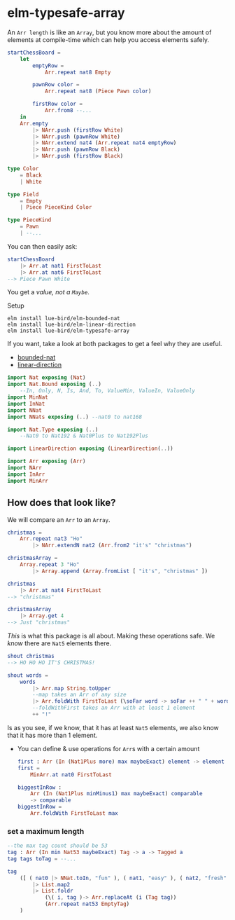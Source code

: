 # elm-typesafe-array

An `Arr length` is like an `Array`, but you know more about the amount of elements at compile-time which can help you access elements safely.

```elm
startChessBoard =
    let
        emptyRow =
            Arr.repeat nat8 Empty

        pawnRow color =
            Arr.repeat nat8 (Piece Pawn color)

        firstRow color =
            Arr.from8 --...
    in
    Arr.empty
        |> NArr.push (firstRow White)
        |> NArr.push (pawnRow White)
        |> NArr.extend nat4 (Arr.repeat nat4 emptyRow)
        |> NArr.push (pawnRow Black)
        |> NArr.push (firstRow Black)

type Color
    = Black
    | White

type Field
    = Empty
    | Piece PieceKind Color

type PieceKind
    = Pawn
    | --...
```

You can then easily ask:

```elm
startChessBoard
    |> Arr.at nat1 FirstToLast
    |> Arr.at nat6 FirstToLast
--> Piece Pawn White
```

You get a _value, not a `Maybe`_.

Setup

```noformatingplease
elm install lue-bird/elm-bounded-nat
elm install lue-bird/elm-linear-direction
elm install lue-bird/elm-typesafe-array
```

If you want, take a look at both packages to get a feel why they are useful.
- [bounded-nat](https://package.elm-lang.org/packages/lue-bird/elm-bounded-nat/latest/)
- [linear-direction](https://package.elm-lang.org/packages/lue-bird/elm-linear-direction/latest/)

```elm
import Nat exposing (Nat)
import Nat.Bound exposing (..)
    --In, Only, N, Is, And, To, ValueMin, ValueIn, ValueOnly
import MinNat
import InNat
import NNat
import NNats exposing (..) --nat0 to nat168

import Nat.Type exposing (..)
    --Nat0 to Nat192 & Nat0Plus to Nat192Plus

import LinearDirection exposing (LinearDirection(..))

import Arr exposing (Arr)
import NArr
import InArr
import MinArr
```

## How does that look like?

We will compare an `Arr` to an `Array`.

```elm
christmas =
    Arr.repeat nat3 "Ho"
        |> NArr.extendN nat2 (Arr.from2 "it's" "christmas")

christmasArray =
    Array.repeat 3 "Ho"
        |> Array.append (Array.fromList [ "it's", "christmas" ])

christmas
    |> Arr.at nat4 FirstToLast
--> "christmas"

christmasArray
    |> Array.get 4
--> Just "christmas"
```

_This_ is what this package is all about. Making these operations safe.
We _know_ there are `Nat5` elements there.

```elm
shout christmas
--> HO HO HO IT'S CHRISTMAS!

shout words =
    words
        |> Arr.map String.toUpper
        --map takes an Arr of any size
        |> Arr.foldWith FirstToLast (\soFar word -> soFar ++ " " + word)
        --foldWithFirst takes an Arr with at least 1 element
        ++ "!"
```

Is as you see, if we know, that it has at least `Nat5` elements, we also know that it has more than 1 element.

- You can define & use operations for `Arr`s with a certain amount
    ```elm
    first : Arr (In (Nat1Plus more) max maybeExact) element -> element
    first =
        MinArr.at nat0 FirstToLast

    biggestInRow :
        Arr (In (Nat1Plus minMinus1) max maybeExact) comparable
        -> comparable
    biggestInRow =
        Arr.foldWith FirstToLast max
    ```

### set a maximum length
  
```elm
--the max tag count should be 53
tag : Arr (In min Nat53 maybeExact) Tag -> a -> Tagged a
tag tags toTag = --...

tag
    ([ ( nat0 |> NNat.toIn, "fun" ), ( nat1, "easy" ), ( nat2, "fresh" ) ]
        |> List.map2 
        |> List.foldr
            (\( i, tag )-> Arr.replaceAt (i (Tag tag))
            (Arr.repeat nat53 EmptyTag)
    )
```

